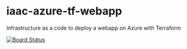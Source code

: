 # iaac-azure-tf-webapp

Infrastructure as a code to deploy a webapp on Azure with Terraform

[![Board Status](https://dev.azure.com/fpittelodevops/9433e966-3468-4de3-92a6-67a0c46e8908/b3aa4352-1f64-41a5-879a-3d0399ef1803/_apis/work/boardbadge/8a9ad8a4-ab92-4f04-b302-9deab31469d9)](https://dev.azure.com/fpittelodevops/9433e966-3468-4de3-92a6-67a0c46e8908/_boards/board/t/b3aa4352-1f64-41a5-879a-3d0399ef1803/Microsoft.RequirementCategory/)
